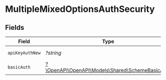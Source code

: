# MultipleMixedOptionsAuthSecurity


## Fields

| Field                                                                                     | Type                                                                                      | Required                                                                                  | Description                                                                               | Example                                                                                   |
| ----------------------------------------------------------------------------------------- | ----------------------------------------------------------------------------------------- | ----------------------------------------------------------------------------------------- | ----------------------------------------------------------------------------------------- | ----------------------------------------------------------------------------------------- |
| `apiKeyAuthNew`                                                                           | *?string*                                                                                 | :heavy_minus_sign:                                                                        | N/A                                                                                       | Token <YOUR_API_KEY>                                                                      |
| `basicAuth`                                                                               | [?\OpenAPI\OpenAPI\Models\Shared\SchemeBasicAuth](../../Models/Shared/SchemeBasicAuth.md) | :heavy_minus_sign:                                                                        | N/A                                                                                       |                                                                                           |
